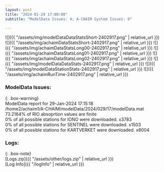 ```yaml
---
layout: post
title: "2024-01-29 17:00:00"
subtitle: "ModelData Issues: 4; A-CHAIM System Issues: 0"

---
```


![]({{ "/assets/img/modelDataDataStatsShort-2402917.png" | relative_url }})
![]({{ "/assets/img/achaimDataStatsShort-2402917.png" | relative_url }})
![]({{ "/assets/img/achaimDataStatsLong00-2402917.png" | relative_url }})
![]({{ "/assets/img/achaimDataStatsLong01-2402917.png" | relative_url }})
![]({{ "/assets/img/achaimDataStatsLong02-2402917.png" | relative_url }})
![]({{ "/assets/img/modelDataDataStats-2402917.png" | relative_url }})
![]({{ "/assets/img/modelDataStationStats-2402917.png" | relative_url }})
![]({{ "/assets/img/achaimRunTime-2402917.png" | relative_url }})


### ModelData Issues:  
  
{: .box-warning}  
 ModelData report for 29-Jan-2024 17:15:18   
 /home2/achaim1/A-CHAIM/modelData/2024/029/17/modelData.mat   
 73.2164% of RIO absoprtion values are finite   
 0% of all possible stations for IONO were downloaded. x3783   
 0% of all possible stations for SENTINEL were downloaded. x1503   
 0% of all possible stations for KARTVERKET were downloaded. x8004   
  


### Logs:  
  
{: .box-note}  
[Logs.zip]({{ "/assets/other/logs.zip" | relative_url }})  
[Log Info]({{ "/logInfo" | relative_url }})  
